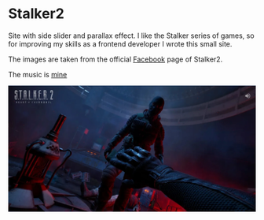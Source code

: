 # Stalker2

Site with side slider and parallax effect. I like the Stalker series of games,
so for improving my skills as a frontend developer I wrote this small site.

The images are taken from the official
[Facebook](https://www.facebook.com/officialstalker) page of Stalker2. 

The music
is [mine](https://youtu.be/xYQYMzViT8o)

![Interface](./assets/Preview.webp)
